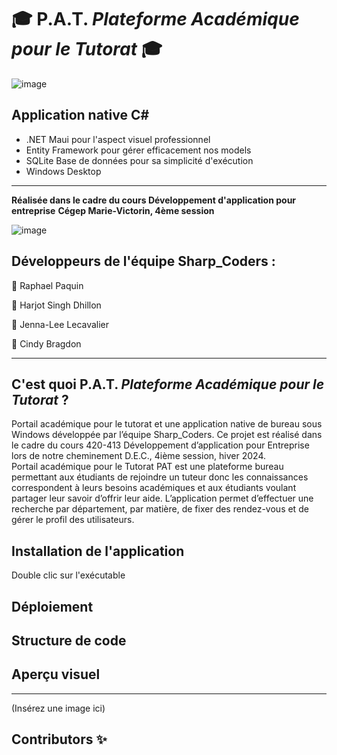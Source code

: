 # 🎓 P.A.T. *Plateforme Académique pour le Tutorat* 🎓

![image](https://github.com/hasilon88/PAT_/assets/111932725/110aa728-4641-4546-940b-8ea106ea1d0f)

## Application native C#
- .NET Maui pour l'aspect visuel professionnel
- Entity Framework pour gérer efficacement nos models
- SQLite Base de données pour sa simplicité d'exécution
- Windows Desktop
---

**Réalisée dans le cadre du cours Développement d'application pour entreprise**
**Cégep Marie-Victorin, 4ème session**

![image](https://github.com/hasilon88/PAT_/assets/111932725/668fea38-f452-430e-843c-f1e0240715eb)

## Développeurs de l'équipe Sharp_Coders : 
💾 Raphael Paquin

💾 Harjot Singh Dhillon

💾 Jenna-Lee Lecavalier

💾 Cindy Bragdon

---

## C'est quoi P.A.T. *Plateforme Académique pour le Tutorat* ?
Portail académique pour le tutorat et une application native de bureau sous Windows développée par l’équipe Sharp_Coders.  Ce projet est réalisé dans le cadre du cours 420-413 Développement d’application pour Entreprise lors de notre cheminement D.E.C., 4ième session, hiver 2024.  
Portail académique pour le Tutorat PAT est une plateforme bureau permettant aux étudiants de rejoindre un tuteur donc les connaissances correspondent à leurs besoins académiques et aux étudiants voulant partager leur savoir d’offrir leur aide.  L’application permet d’effectuer une recherche par département, par matière, de fixer des rendez-vous et de gérer le profil des utilisateurs.


## Installation de l'application
Double clic sur l'exécutable

## Déploiement

## Structure de code

## Aperçu visuel 
---
(Insérez une image ici)

## Contributors ✨
 
<!-- ALL-CONTRIBUTORS-LIST:START - Ne supprimez pas ou ne modifiez pas cette section -->
<!-- prettier-ignore-start -->
<!-- markdownlint-disable -->
<!-- markdownlint-restore -->
<!-- prettier-ignore-end -->
 
<!-- ALL-CONTRIBUTORS-LIST:END -->
